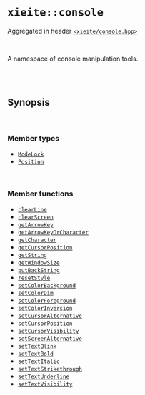 # `xieite::console`
Aggregated in header [`<xieite/console.hpp>`](https://github.com/Eczbek/xieite/tree/main/include/xieite/console.hpp)

<br/>

A namespace of console manipulation tools.

<br/><br/>

## Synopsis

<br/>

### Member types
- [`ModeLock`](https://github.com/Eczbek/xieite/tree/main/docs/console/ModeLock.md)
- [`Position`](https://github.com/Eczbek/xieite/tree/main/docs/console/Position.md)

<br/>

### Member functions
- [`clearLine`](https://github.com/Eczbek/xieite/tree/main/docs/console/clearLine.md)
- [`clearScreen`](https://github.com/Eczbek/xieite/tree/main/docs/console/clearScreen.md)
- [`getArrowKey`](https://github.com/Eczbek/xieite/tree/main/docs/console/getArrowKey.md)
- [`getArrowKeyOrCharacter`](https://github.com/Eczbek/xieite/tree/main/docs/console/getArrowKeyOrCharacter.md)
- [`getCharacter`](https://github.com/Eczbek/xieite/tree/main/docs/console/getCharacter.md)
- [`getCursorPosition`](https://github.com/Eczbek/xieite/tree/main/docs/console/getCursorPosition.md)
- [`getString`](https://github.com/Eczbek/xieite/tree/main/docs/console/getString.md)
- [`getWindowSize`](https://github.com/Eczbek/xieite/tree/main/docs/console/getWindowSize.md)
- [`putBackString`](https://github.com/Eczbek/xieite/tree/main/docs/console/putBackString.md)
- [`resetStyle`](https://github.com/Eczbek/xieite/tree/main/docs/console/resetStyle.md)
- [`setColorBackground`](https://github.com/Eczbek/xieite/tree/main/docs/console/setColorBackground.md)
- [`setColorDim`](https://github.com/Eczbek/xieite/tree/main/docs/console/setColorDim.md)
- [`setColorForeground`](https://github.com/Eczbek/xieite/tree/main/docs/console/setColorForeground.md)
- [`setColorInversion`](https://github.com/Eczbek/xieite/tree/main/docs/console/setColorInversion.md)
- [`setCursorAlternative`](https://github.com/Eczbek/xieite/tree/main/docs/console/setCursorAlternative.md)
- [`setCursorPosition`](https://github.com/Eczbek/xieite/tree/main/docs/console/setCursorPosition.md)
- [`setCursorVisibility`](https://github.com/Eczbek/xieite/tree/main/docs/console/setCursorVisibility.md)
- [`setScreenAlternative`](https://github.com/Eczbek/xieite/tree/main/docs/console/setScreenAlternative.md)
- [`setTextBlink`](https://github.com/Eczbek/xieite/tree/main/docs/console/setTextBlink.md)
- [`setTextBold`](https://github.com/Eczbek/xieite/tree/main/docs/console/setTextBold.md)
- [`setTextItalic`](https://github.com/Eczbek/xieite/tree/main/docs/console/setTextItalic.md)
- [`setTextStrikethrough`](https://github.com/Eczbek/xieite/tree/main/docs/console/setTextStrikethrough.md)
- [`setTextUnderline`](https://github.com/Eczbek/xieite/tree/main/docs/console/setTextUnderline.md)
- [`setTextVisibility`](https://github.com/Eczbek/xieite/tree/main/docs/console/setTextVisibility.md)
